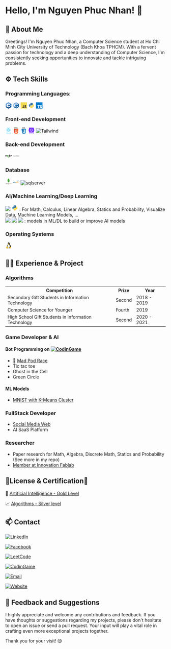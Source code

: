 # Hello, I'm Nguyen Phuc Nhan! 👋

## <a name="introduction">🤖 About Me </a>

Greetings! I'm Nguyen Phuc Nhan, a Computer Science student at Ho Chi Minh City University of Technology (Bach Khoa TPHCM). With a fervent passion for technology and a deep understanding of Computer Science, I'm consistently seeking opportunities to innovate and tackle intriguing problems.

## <a name="skill">⚙️ Tech Skills </a>

### **Programming Languages:**
  <div>
    <img src="https://raw.githubusercontent.com/devicons/devicon/master/icons/cplusplus/cplusplus-original.svg" align="center" alt="C++"/ width="4%">
    <img src="https://raw.githubusercontent.com/devicons/devicon/master/icons/c/c-original.svg" align="center" alt="C"/ width="4%">
    <img src="https://raw.githubusercontent.com/devicons/devicon/master/icons/javascript/javascript-original.svg" align="center" alt="JavaScript"/ width="4%">
    <img src="https://raw.githubusercontent.com/devicons/devicon/master/icons/python/python-original.svg" align="center" alt="Python"/ width="4%">
    <img src="https://raw.githubusercontent.com/devicons/devicon/master/icons/typescript/typescript-original.svg" align="center" alt="Python"/ width="4%">
  </div>

### **Front-end Development**
  <div>
    <img src="https://raw.githubusercontent.com/devicons/devicon/master/icons/react/react-original-wordmark.svg" align="center" alt="React"/ width="4%">
    <img src="https://raw.githubusercontent.com/devicons/devicon/master/icons/html5/html5-original-wordmark.svg" align="center" alt="HTML"/ width="4%">
    <img src="https://raw.githubusercontent.com/devicons/devicon/master/icons/css3/css3-original-wordmark.svg" align="center" alt="CSS"/ width="4%">
    <img src="https://raw.githubusercontent.com/devicons/devicon/master/icons/bootstrap/bootstrap-plain-wordmark.svg" align="center" alt="Bootstrap"/ width="4%">
    <img src="https://www.vectorlogo.zone/logos/tailwindcss/tailwindcss-icon.svg" align="center" alt="Tailwind"/ width="4%">
  </div>
  
### **Back-end Development**
  <div>
    <img src="https://raw.githubusercontent.com/devicons/devicon/master/icons/nodejs/nodejs-original-wordmark.svg" align="center" alt="NodeJs"/ width="4%" >
    <img src="https://raw.githubusercontent.com/devicons/devicon/master/icons/express/express-original-wordmark.svg" align="center" alt="Express"/ width="4%">
  </div>

### **Database**
  <div>
    <img src="https://raw.githubusercontent.com/devicons/devicon/master/icons/mongodb/mongodb-original-wordmark.svg" alt="MongoDB" width="4%">
    <img src="https://raw.githubusercontent.com/devicons/devicon/master/icons/mysql/mysql-original-wordmark.svg" alt="mysql" width="4%">
    <img src="https://www.svgrepo.com/show/303229/microsoft-sql-server-logo.svg" alt="sqlserver" width="4%">
  </div>
  
### **AI/Machine Learning/Deep Learning**
  <div>
    <img src="https://upload.wikimedia.org/wikipedia/commons/2/21/Matlab_Logo.png" width="4%">
    <img src="https://raw.githubusercontent.com/devicons/devicon/master/icons/python/python-original.svg" width="4%">
    : For Math, Calculus, Linear Algebra, Statics and Probability, Visualize Data, Machine Learning Models, ...
    <br>
    <img src="https://upload.wikimedia.org/wikipedia/commons/0/05/Scikit_learn_logo_small.svg" width="4%">
    <img src="https://www.vectorlogo.zone/logos/pytorch/pytorch-icon.svg" width="4%">
    <img src="https://www.vectorlogo.zone/logos/tensorflow/tensorflow-icon.svg" width="4%">
    : models in ML/DL to build or improve AI models
  </div>

### **Operating Systems**
  <div>
    <img src="https://raw.githubusercontent.com/devicons/devicon/master/icons/linux/linux-original.svg" width="4%">
  </div>

## <a name="experience">👨‍💻 Experience & Project</a>

### Algorithms

<div>
  <table>
    <tr>
        <th>Competition</th>
        <th>Prize</th>
        <th>Year</th>
    </tr>
    <tr>
        <td>Secondary Gift Students in Information Technology</td>
        <td>Second</td>
        <td>2018 - 2019</td>
    </tr>
    <tr>
        <td>Computer Science for Younger</td>
        <td>Fourth</td>
        <td>2019</td>
    </tr>
    <tr>
        <td>High School Gift Students in Information Technology</td>
        <td>Second</td>
        <td>2020 - 2021</td>
    </tr>
  </table>
</div>

### Game Developer & AI

#### Bot Programming on [![CodinGame](https://img.shields.io/badge/CodinGame-nhan__289-yellow?logo=codingame)](https://www.codingame.com/profile/3f88b771e04c6894b7485decd4291a7e8589985)

- 🚗 [Mad Pod Race](https://github.com/nhan2892005/GameBot-CodinGame/tree/main/MadPodRace)
- Tic tac toe
- Ghost in the Cell
- Green Circle

#### ML Models

- [MNIST with K-Means Cluster](https://github.com/nhan2892005/MachineLearning/blob/main/KmeansMnist.ipynb)

### FullStack Developer

- [Social Media Web](https://github.com/nhan2892005/FrontEnd-MERN_FullStackProject)
- AI SaaS Platform

### Researcher

- Paper research for Math, Algebra, Discrete Math, Statics and Probability (See more in my repo)
- [Member at Innovation Fablab](https://www.facebook.com/InnovationFablab)

## <a name="cerf">🏅License & Certification📜</a>
🧠 [Artificial Intelligence - Gold Level](https://www.codingame.com/certification/ynuRgEvfKb6dEnoGjG6xzg)

📈 [Algorithms - Silver level](https://www.codingame.com/certification/IUrJAw4WdpZf89_ODIOlVA)

## <a name="contact">📫 Contact </a>
[![LinkedIn](https://img.shields.io/badge/LinkedIn-Phuc_Nhan_Nguyen-blue?logo=linkedin)](https://www.linkedin.com/in/phuc-nhan-nguyen/)

[![Facebook](https://img.shields.io/badge/Facebook-Phúc_Nhân-blue?logo=facebook)](https://www.facebook.com/phucnhancshcmut/)

[![LeetCode](https://img.shields.io/badge/LeetCode-N289-orange?logo=leetcode)](https://leetcode.com/u/N289/)

[![CodinGame](https://img.shields.io/badge/CodinGame-nhan__289-yellow?logo=codingame)](https://www.codingame.com/profile/3f88b771e04c6894b7485decd4291a7e8589985)

[![Email](https://img.shields.io/badge/Email-nhan.nguyen2005phuyen@hcmut.edu.vn-green?logo=gmail)](nhan.nguyen2005phuyen@hcmut.edu.vn)

[![Website](https://img.shields.io/badge/Website-Visit-blue?logo=globe)](https://phucnhan289.great-site.net/1/Ph%C3%BAc-Nh%C3%A2n.html)

## <a name="feedback">📝 Feedback and Suggestions </a>

I highly appreciate and welcome any contributions and feedback. If you have thoughts or suggestions regarding my projects, please don't hesitate to open an issue or send a pull request. Your input will play a vital role in crafting even more exceptional projects together.

Thank you for your visit! 😊
